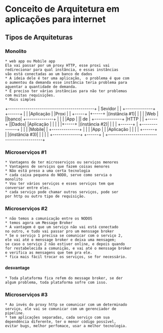 # Conceito de Arquitetura em aplicações para internet

## Tipos de Arquiteturas
### Monolito
    * web app ou Mobile app
    Ela vai passar por um proxy HTTP, esse proxi vai 
    redirecionar para qual instância, e essas instâncias 
    vão está conectadas ao um banco de dados
    * A ideia dele é ter uma aplicação,  o problema é que com 
    o aumentou da demanda esse instância teria problema para 
    aguentar a quantidade de demanda.
    * É preciso ter várias instâncias para não ter problemas 
    com muitas requisições.
    * Mais simples

+--------------------------------------------+
|                   Sevidor                  |
|               +--------------+    +------+ |
|               |Aplicação     |    |Proxi | |  +-----+
|+-----+        |(instância #1)|    |      | |  |Web  |  
||banco|        +--------------+    |      | |  |App  |
|| de  |        +--------------+    |HTTP  | |  +-----+
||Dados|        |Aplicação     |    |      | |
|+-----+        |(instância #2)|    |      | |  +------+
|               +--------------+    |      | |  |Mobile|
|               +--------------+    |      | |  |App   | 
|               |Aplicação     |    |      | |  +------+
|               |(instância #3)|    |      | |
|               +--------------+    +------+ |
+--------------------------------------------+


### Microserviços #1
    * Vantagens de ter microserviços ou serviços menores
    * Vantagens de serviços que fazem coisas menores
    * Não está preso a uma certa tecnologia
    * cada caixa pequena do NODO, serve como servia o 
    monolito
    * Vou ter vários serviços e esses serviços tem que 
    conversar entre eles.
    * cada serviço pode chamar outros serviços, pode ser 
    por http ou outro tipo de requisição.

### Microserviços #2
    * não temos a comunicação entre os NODOS
    * temos agora um Message Broker
    * A vantagem é que um serviço não vai está conectado
    no outro, e tudo vai passar pro um menssage broker
    * Se o serviço 1 precisa se comunicar com o serviço 2,
    ele vai até o menssage broker e deixa uma mensagem;
    se caso o serviço 2 não estiver online, e depois quando
    for restabelecida a comunição, e vai até o menssage broker
    e verifica as mensagens que tem pra ele.
    * fica mais fácil trocar os serviços, se for necessário.

#### desvantage
    * Toda plataforma fica refem do message broker, se der 
    algum problema, toda plataforma sofre com isso.

### Microserviços #3
    * Ao invés do proxy http se comunicar com um determinado
    serviço, ele vai se comunicar com um gerenciador de 
    pipeline.
    * tem aplicações separadas, cada serviço com sua 
    dependência diferente, ter o menor código possível, 
    evitar bugs, melhor perfomace, usar a melhor tecnologia.

